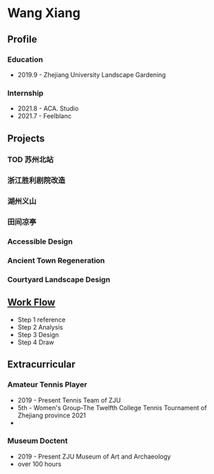 # Wang Xiang
## Profile
### Education
- 2019.9 - Zhejiang University 
<tab><tab><tab>Landscape Gardening

### Internship 
- 2021.8 - ACA. Studio
- 2021.7 - Feelblanc

## Projects
### TOD 苏州北站
### 浙江胜利剧院改造
### 湖州义山
### 田间凉亭
### Accessible Design 
### Ancient Town Regeneration 
### Courtyard Landscape Design 

## [Work Flow](website/index.md)
- Step 1 reference
- Step 2 Analysis
- Step 3 Design
- Step 4 Draw

## Extracurricular
### Amateur Tennis Player
- 2019 - Present Tennis Team of ZJU   
- 5th - Women's Group-The Twelfth College Tennis Tournament of Zhejiang province 2021
- 
### Museum Doctent
- 2019 - Present ZJU Museum of Art and Archaeology
- over 100 hours
